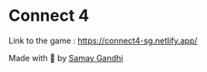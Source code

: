 # Connect 4
Link to the game : https://connect4-sg.netlify.app/

Made with 💖 by [Samay Gandhi](http://github.com/gandhisamay)
